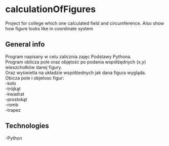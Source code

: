 # calculationOfFigures
Project for college which one calculated field and circumference. Also show how figure looks like in coordinate system 

## General info
Program napisany w celu zalicznia zajęc Podstawy Pythona.</br>
Program oblicza pole oraz objętość po podania współżędnych (x,y) wieszchołków danej figury.</br>
Oraz wyświetla na układzie współżednych jak dana figura wygląda.</br>
Obicza pole i objetosc figur:</br>
-koło</br>
-trójkąt</br>
-kwadrat</br>
-prostokąt</br>
-romb</br>
-trapez</br>

## Technologies
-Python
